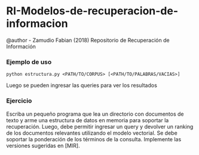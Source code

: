 # RI-Modelos-de-recuperacion-de-informacion
@author - Zamudio Fabian (2018)
Repositorio de Recuperación de Información

### Ejemplo de uso

```
python estructura.py <PATH/TO/CORPUS> [<PATH/TO/PALABRAS/VACIAS>]
```
Luego se pueden ingresar las queries para ver los resultados

### Ejercicio
Escriba un pequeño programa que lea un directorio con documentos de texto y arme una estructura de datos en memoria para soportar la recuperación. Luego, debe permitir ingresar un query y devolver un ranking de los documentos relevantes utilizando el modelo vectorial. Se debe soportar la ponderación de los términos de la consulta. Implemente las versiones sugeridas en [MIR].